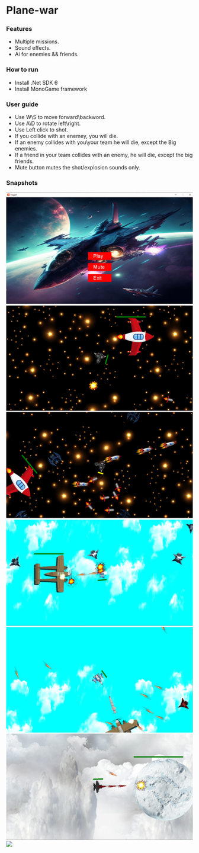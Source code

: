 # Plane-war


### Features
* Multiple missions.
* Sound effects.
* Ai for enemies && friends.

### How to run 
* Install .Net SDK 6
* Install MonoGame framework

### User guide 
* Use W\S to move forward\backword.
* Use A\D to rotate left\right.
* Use Left click to shot.
* If you collide with an enemey, you will die.
* If an enemy collides with you\your team he will die, except the Big enemies.
* If a friend in your team collides with an enemy, he will die, except the big friends.
* Mute button mutes the shot/explosion sounds only.

### Snapshots

<div> 
<img src = "https://github.com/Bedo-Sayed/Plane-war/blob/main/Screen_shots/main_menu.png">
<div>

<div> 
<img src = "https://github.com/Bedo-Sayed/Plane-war/blob/main/Screen_shots/mission1_1.png">
<div>

<div> 
<img src = "https://github.com/Bedo-Sayed/Plane-war/blob/main/Screen_shots/mission1_2.png">
<div>

<div> 
<img src = "https://github.com/Bedo-Sayed/Plane-war/blob/main/Screen_shots/mission2_1.png">
<div>

<div> 
<img src = "https://github.com/Bedo-Sayed/Plane-war/blob/main/Screen_shots/mission2_2.png">
<div>

<div> 
<img src = "https://github.com/Bedo-Sayed/Plane-war/blob/main/Screen_shots/mission3_1.png">
<div>

<div> 
<img src = "hhttps://github.com/Bedo-Sayed/Plane-war/blob/main/Screen_shots/mission3_2.png">
<div>
